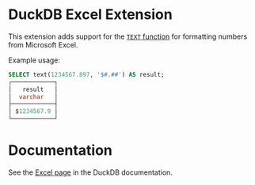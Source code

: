 # DuckDB Excel Extension

This extension adds support for the [`TEXT` function](https://support.microsoft.com/en-us/office/text-function-20d5ac4d-7b94-49fd-bb38-93d29371225c) for formatting numbers from Microsoft Excel. 

Example usage:

```sql
SELECT text(1234567.897, '$#.##') AS result;
┌────────────┐
│   result   │
│  varchar   │
├────────────┤
│ $1234567.9 │
└────────────┘
```

# Documentation

See the [Excel page](https://duckdb.org/docs/extensions/excel) in the DuckDB documentation.

